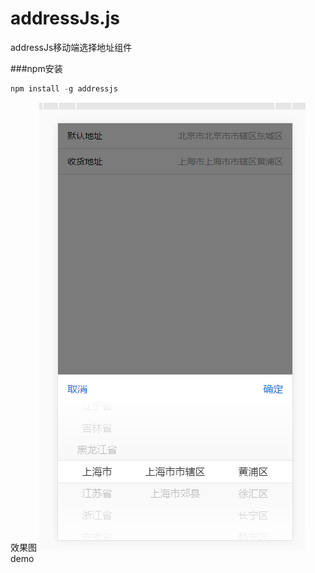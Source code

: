 # addressJs.js 
addressJs移动端选择地址组件

###npm安装
```javascript
npm install -g addressjs
```

效果图
![demo1.png](demo1.png)
demo
